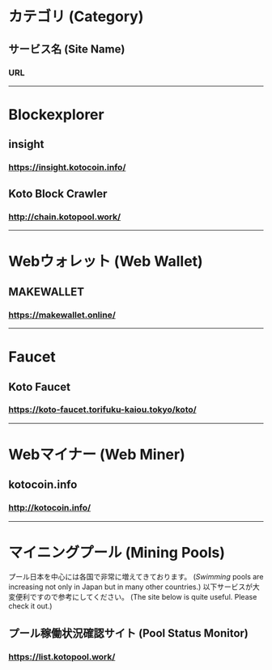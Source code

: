 # カテゴリ (Category)
## サービス名 (Site Name)
### URL

---

# Blockexplorer

## insight
### https://insight.kotocoin.info/

## Koto Block Crawler
### http://chain.kotopool.work/

---

# Webウォレット (Web Wallet)

## MAKEWALLET
### https://makewallet.online/

---

# Faucet

## Koto Faucet
### https://koto-faucet.torifuku-kaiou.tokyo/koto/

---

# Webマイナー (Web Miner)

## kotocoin.info
### http://kotocoin.info/

---

# マイニングプール (Mining Pools)
プール日本を中心には各国で非常に増えてきております。 
(*Swimming* pools are increasing not only in Japan but in many other countries.)
以下サービスが大変便利ですので参考にしてください。 (The site below is quite useful.  Please check it out.)

## プール稼働状況確認サイト (Pool Status Monitor)
### https://list.kotopool.work/
